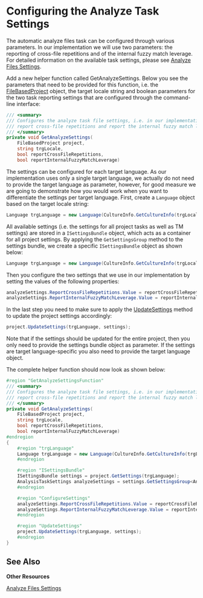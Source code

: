 Configuring the Analyze Task Settings
==

The automatic analyze files task can be configured through various parameters. In our implementation we will use two parameters: the reporting of cross-file repetitions and of the internal fuzzy match leverage. For detailed information on the available task settings, please see [Analyze Files Settings](analyze_files_settings.md).

Add a new helper function called GetAnalyzeSettings. Below you see the parameters that need to be provided for this function, i.e. the [FileBasedProject](../../api/projectautomation/Sdl.ProjectAutomation.FileBased.FileBasedProject.yml)  object, the target locale string and boolean parameters for the two task reporting settings that are configured through the command-line interface:

```cs
/// <summary>
/// Configures the analyze task file settings, i.e. in our implementation
/// report cross-file repetitions and report the internal fuzzy match leverage.
/// </summary> 
private void GetAnalyzeSettings(
    FileBasedProject project,
    string trgLocale,
    bool reportCrossFileRepetitions,
    bool reportInternalFuzzyMatchLeverage)
```

The settings can be configured for each target language. As our implementation uses only a single target language, we actually do not need to provide the target language as parameter, however, for good measure we are going to demonstrate how you would work when you want to differentiate the settings per target language. First, create a ```Language``` object based on the target locale string:

```cs
Language trgLanguage = new Language(CultureInfo.GetCultureInfo(trgLocale));
```

All available settings (i.e. the settings for all project tasks as well as TM settings) are stored in a ```ISettingsBundle``` object, which acts as a container for all project settings. By applying the ```GetSettingsGroup``` method to the settings bundle, we create a specific ```ISettingsBundle``` object as shown below:

```cs
Language trgLanguage = new Language(CultureInfo.GetCultureInfo(trgLocale));
```

Then you configure the two settings that we use in our implementation by setting the values of the following properties:

```cs
analyzeSettings.ReportCrossFileRepetitions.Value = reportCrossFileRepetitions;
analyzeSettings.ReportInternalFuzzyMatchLeverage.Value = reportInternalFuzzyMatchLeverage;
```

In the last step you need to make sure to apply the [UpdateSettings](../../api/projectautomation/Sdl.ProjectAutomation.FileBased.FileBasedProject.yml#Sdl_ProjectAutomation_FileBased_FileBasedProject_UpdateSettings_Sdl_Core_Globalization_Language_Sdl_Core_Settings_ISettingsBundle_) method to update the project settings accordingly:

```cs
project.UpdateSettings(trgLanguage, settings);
```

Note that if the settings should be updated for the entire project, then you only need to provide the settings bundle object as parameter. If the settings are target language-specific you also need to provide the target language object.

The complete helper function should now look as shown below:

```cs
#region "GetAnalyzeSettingsFunction"
/// <summary>
/// Configures the analyze task file settings, i.e. in our implementation
/// report cross-file repetitions and report the internal fuzzy match leverage.
/// </summary> 
private void GetAnalyzeSettings(
    FileBasedProject project,
    string trgLocale,
    bool reportCrossFileRepetitions,
    bool reportInternalFuzzyMatchLeverage)
#endregion
{
    #region "trgLanguage"
    Language trgLanguage = new Language(CultureInfo.GetCultureInfo(trgLocale));
    #endregion

    #region "ISettingsBundle"
    ISettingsBundle settings = project.GetSettings(trgLanguage);
    AnalysisTaskSettings analyzeSettings = settings.GetSettingsGroup<AnalysisTaskSettings>();
    #endregion

    #region "ConfigureSettings"
    analyzeSettings.ReportCrossFileRepetitions.Value = reportCrossFileRepetitions;
    analyzeSettings.ReportInternalFuzzyMatchLeverage.Value = reportInternalFuzzyMatchLeverage;
    #endregion

    #region "UpdateSettings"
    project.UpdateSettings(trgLanguage, settings);
    #endregion
}
```

See Also
--

**Other Resources**

[Analyze Files Settings](analyze_files_settings.md)